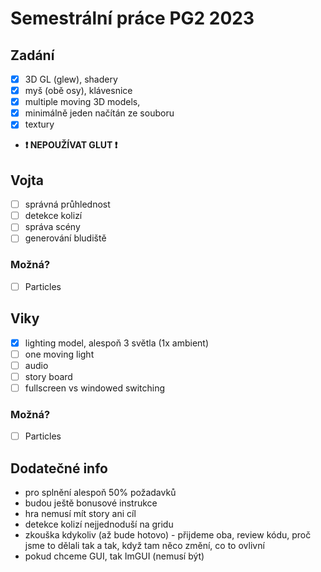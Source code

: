 # Semestrální práce PG2 2023
## Zadání
- [x] 3D GL (glew), shadery 
- [x] myš (obě osy), klávesnice
- [x] multiple moving 3D models, 
- [x] minimálně jeden načítán ze souboru
- [x] textury
- **❗ NEPOUŽÍVAT GLUT ❗**

## Vojta
- [ ] správná průhlednost
- [ ] detekce kolizí
- [ ] správa scény
- [ ] generování bludiště
### Možná?
  - [ ] Particles

## Viky
- [x] lighting model, alespoň 3 světla (1x ambient)
- [ ] one moving light
- [ ] audio
- [ ] story board
- [ ] fullscreen vs windowed switching
### Možná?
- [ ] Particles


## Dodatečné info
- pro splnění alespoň 50% požadavků
- budou ještě bonusové instrukce
- hra nemusí mít story ani cíl
- detekce kolizí nejjednoduší na gridu
- zkouška kdykoliv (až bude hotovo) - přijdeme oba, review kódu, proč jsme to dělali tak a tak, když tam něco změní, co to ovlivní
- pokud chceme GUI, tak ImGUI (nemusí být)